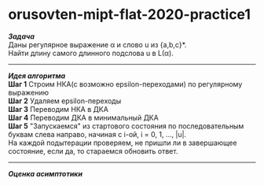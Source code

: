 # orusovten-mipt-flat-2020-practice1
***Задача***    
Даны регулярное выражение α и слово u из {a,b,c}*.   
Найти длину самого длинного подслова u в L(α).
***
***Идея алгоритма***   
**Шаг 1** Строим НКА(с возможно epsilon-переходами) по регулярному выражению   
**Шаг 2** Удаляем epsilon-переходы   
**Шаг 3** Переводим НКА в ДКА   
**Шаг 4** Переводим ДКА в минимальный ДКА   
**Шаг 5** "Запускаемся" из стартового состояния по последовательным буквам слева направо, начиная с i-ой, i = 0, 1, ..., |u|.   
На каждой подытерации проверяем, не пришли ли в завершающее состояние, если да, то стараемся обновить ответ.
***
***Оценка асимптотики***
